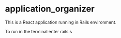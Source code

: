 # application_organizer
This is a React application running in Rails environment.

To run in the terminal enter
rails s